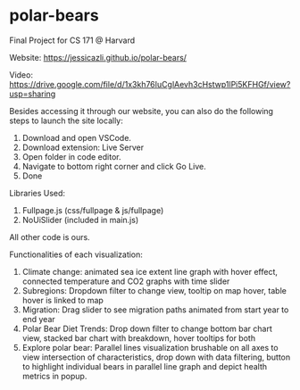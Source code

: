 # polar-bears
Final Project for CS 171 @ Harvard

Website: https://jessicazli.github.io/polar-bears/

Video: https://drive.google.com/file/d/1x3kh76IuCglAevh3cHstwp1lPi5KFHGf/view?usp=sharing

Besides accessing it through our website, you can also do the following steps to launch the site locally:
1. Download and open VSCode.
2. Download extension: Live Server
3. Open folder in code editor.
4. Navigate to bottom right corner and click Go Live.
5. Done


Libraries Used:
1. Fullpage.js (css/fullpage & js/fullpage)
2. NoUiSlider (included in main.js)

All other code is ours.

Functionalities of each visualization:
1. Climate change: animated sea ice extent line graph with hover effect, connected temperature and CO2 graphs with time slider
2. Subregions: Dropdown filter to change view, tooltip on map hover, table hover is linked to map
3. Migration: Drag slider to see migration paths animated from start year to end year
4. Polar Bear Diet Trends: Drop down filter to change bottom bar chart view, stacked bar chart with breakdown, hover tooltips for both
5. Explore polar bear: Parallel lines visualization brushable on all axes to view intersection of characteristics, drop down with data filtering, button to highlight individual bears in parallel line graph and depict health metrics in popup.